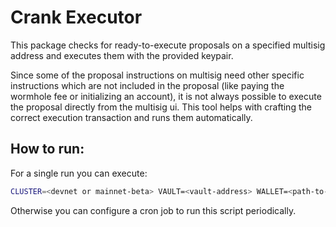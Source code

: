 # Crank Executor

This package checks for ready-to-execute proposals on a specified multisig address and executes them with the provided keypair.

Since some of the proposal instructions on multisig need other specific instructions which are not included in the proposal (like paying the wormhole fee or initializing an account),
it is not always possible to execute the proposal directly from the multisig ui.
This tool helps with crafting the correct execution transaction and runs them automatically.

## How to run:

For a single run you can execute:

```bash
CLUSTER=<devnet or mainnet-beta> VAULT=<vault-address> WALLET=<path-to-ops-wallet> tsx index.ts
```

Otherwise you can configure a cron job to run this script periodically.
